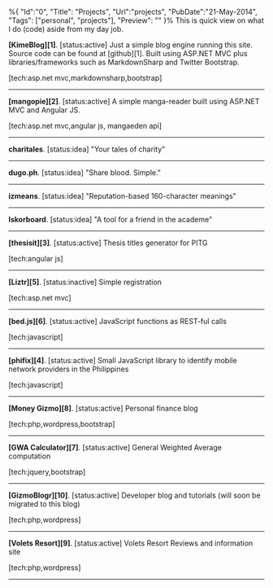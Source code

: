 ﻿%{
    "Id":"0",
	"Title": "Projects",
    "Url":"projects",
    "PubDate":"21-May-2014",
	"Tags": ["personal", "projects"],
	"Preview": ""
}%
This is quick view on what I do (code) aside from my day job.
<p>
	<b>[KimeBlog][1]</b>. [status:active] Just a simple blog engine running this site. Source code can be found at [github][1]. Built using ASP.NET MVC plus libraries/frameworks such as MarkdownSharp and Twitter Bootstrap.
</p>
	[tech:asp.net mvc,markdownsharp,bootstrap]
<hr/>
<p>
	<b>[mangopie][2]</b>. [status:active] A simple manga-reader built using ASP.NET MVC and Angular JS.
</p>
	[tech:asp.net mvc,angular js, mangaeden api]	
<hr/>
<p>
	<b>charitales</b>. [status:idea] "Your tales of charity"
</p>
<hr/>
<p>
	<b>dugo.ph</b>. [status:idea] "Share blood. Simple."
</p>
<hr/>
<p>
	<b>izmeans</b>. [status:idea] "Reputation-based 160-character meanings"
</p>
<hr/>
<p>
	<b>Iskorboard</b>. [status:idea] "A tool for a friend in the academe"
</p>
<hr/>
<p>
	<b>[thesisit][3]</b>. [status:active] Thesis titles generator for PITG
</p>
	[tech:angular js]
<hr/>
<p>
	<b>[Liztr][5]</b>. [status:inactive] Simple registration
</p>
	[tech:asp.net mvc]
<hr/>
<p>
	<b>[bed.js][6]</b>. [status:active] JavaScript functions as REST-ful calls
</p>
	[tech:javascript]
<hr/>
<p>
	<b>[phifix][4]</b>. [status:active] Small JavaScript library to identify mobile network providers in the Philippines
</p>
	[tech:javascript]
<hr/>
<p>
	<b>[Money Gizmo][8]</b>. [status:active] Personal finance blog 
</p>
	[tech:php,wordpress,bootstrap]
<hr/>
<p>
	<b>[GWA Calculator][7]</b>. [status:active] General Weighted Average computation
</p>
	[tech:jquery,bootstrap]
<hr/>
<p>
	<b>[GizmoBlogr][10]</b>. [status:active] Developer blog and tutorials (will soon be migrated to this blog)
</p>
	[tech:php,wordpress]
<hr/>
<p>
	<b>[Volets Resort][9]</b>. [status:active] Volets Resort Reviews and information site
</p>
	[tech:php,wordpress]
<hr/>

[1]:https://github.com/kimerran/kimerran-blog
[2]:https://github.com/kimerran/mangopie
[3]:https://github.com/kimerran/thesisit
[4]:https://github.com/kimerran/phifix
[5]:https://github.com/kimerran/liztr
[6]:https://github.com/kimerran/bed.js
[7]:http://gwa.asa-adu.com/
[8]:http://moneygizmo.net/
[9]:http://voletsresort.comx.ph/
[10]:http://gizmoblogr.com

